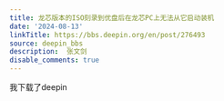 ```yaml
---
title: 龙芯版本的ISO刻录到优盘后在龙芯PC上无法从它启动装机
date: '2024-08-13'
linkTitle: https://bbs.deepin.org/en/post/276493
source: deepin_bbs
description:  张文剑 
disable_comments: true
---
```

我下载了deepin
